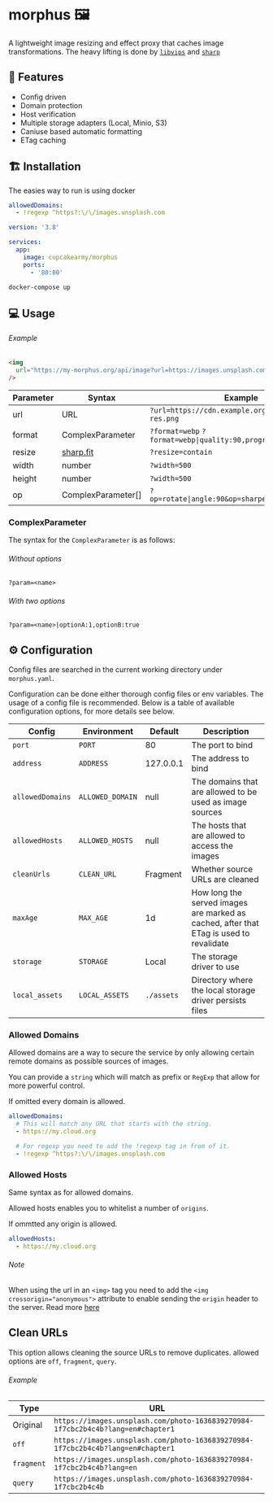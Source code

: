 # morphus 🖼

A lightweight image resizing and effect proxy that caches image transformations.
The heavy lifting is done by [`libvips`](https://github.com/libvips/libvips) and [`sharp`](https://github.com/lovell/sharp)

## 🌈 Features

- Config driven
- Domain protection
- Host verification
- Multiple storage adapters (Local, Minio, S3)
- Caniuse based automatic formatting
- ETag caching

## 🏗 Installation

The easies way to run is using docker

```yaml
allowedDomains:
  - !regexp ^https?:\/\/images.unsplash.com
```

```yaml
version: '3.8'

services:
  app:
    image: cupcakearmy/morphus
    ports:
      - '80:80'
```

```bash
docker-compose up
```

## 💻 Usage

###### Example

```html
<img
  url="https://my-morphus.org/api/image?url=https://images.unsplash.com/photo-1636839270984-1f7cbc2b4c4b?format=webp&resize=contain&width=800"
/>
```

| Parameter | Syntax                                                         | Example                                                    |
| --------- | -------------------------------------------------------------- | ---------------------------------------------------------- |
| url       | URL                                                            | `?url=https://cdn.example.org/dog-full-res.png`            |
| format    | ComplexParameter                                               | `?format=webp` `?format=webp\|quality:90,progressive:true` |
| resize    | [sharp.fit](https://sharp.pixelplumbing.com/api-resize#resize) | `?resize=contain`                                          |
| width     | number                                                         | `?width=500`                                               |
| height    | number                                                         | `?width=500`                                               |
| op        | ComplexParameter[]                                             | `?op=rotate\|angle:90&op=sharpen\|sigma:1,flat:2`          |

### ComplexParameter

The syntax for the `ComplexParameter` is as follows:

###### Without options

```
?param=<name>
```

###### With two options

```
?param=<name>|optionA:1,optionB:true
```

## ⚙️ Configuration

Config files are searched in the current working directory under `morphus.yaml`.

Configuration can be done either thorough config files or env variables. The usage of a config file is recommended. Below is a table of available configuration options, for more details see below.

| Config           | Environment      | Default    | Description                                                                            |
| ---------------- | ---------------- | ---------- | -------------------------------------------------------------------------------------- |
| `port`           | `PORT`           | 80         | The port to bind                                                                       |
| `address`        | `ADDRESS`        | 127.0.0.1  | The address to bind                                                                    |
| `allowedDomains` | `ALLOWED_DOMAIN` | null       | The domains that are allowed to be used as image sources                               |
| `allowedHosts`   | `ALLOWED_HOSTS`  | null       | The hosts that are allowed to access the images                                        |
| `cleanUrls`      | `CLEAN_URL`      | Fragment   | Whether source URLs are cleaned                                                        |
| `maxAge`         | `MAX_AGE`        | 1d         | How long the served images are marked as cached, after that ETag is used to revalidate |
| `storage`        | `STORAGE`        | Local      | The storage driver to use                                                              |
| `local_assets`   | `LOCAL_ASSETS`   | `./assets` | Directory where the local storage driver persists files                                |

### Allowed Domains

Allowed domains are a way to secure the service by only allowing certain remote domains as possible sources of images.

You can provide a `string` which will match as prefix or `RegExp` that allow for more powerful control.

If omitted every domain is allowed.

```yaml
allowedDomains:
  # This will match any URL that starts with the string.
  - https://my.cloud.org

  # For regexp you need to add the !regexp tag in from of it.
  - !regexp ^https?:\/\/images.unsplash.com
```

### Allowed Hosts

Same syntax as for allowed domains.

Allowed hosts enables you to whitelist a number of `origins`.

If ommtted any origin is allowed.

```yaml
allowedHosts:
  - https://my.cloud.org
```

###### Note

When using the url in an `<img>` tag you need to add the `<img crossorigin="anonymous">` attribute to enable sending the `origin` header to the server. Read more [here](https://developer.mozilla.org/en-US/docs/Web/HTML/Element/img#attr-crossorigin)

## Clean URLs

This option allows cleaning the source URLs to remove duplicates. allowed options are `off`, `fragment`, `query`.

###### Example

| Type       | URL                                                                             |
| ---------- | ------------------------------------------------------------------------------- |
| Original   | `https://images.unsplash.com/photo-1636839270984-1f7cbc2b4c4b?lang=en#chapter1` |
| `off`      | `https://images.unsplash.com/photo-1636839270984-1f7cbc2b4c4b?lang=en#chapter1` |
| `fragment` | `https://images.unsplash.com/photo-1636839270984-1f7cbc2b4c4b?lang=en`          |
| `query`    | `https://images.unsplash.com/photo-1636839270984-1f7cbc2b4c4b`                  |
